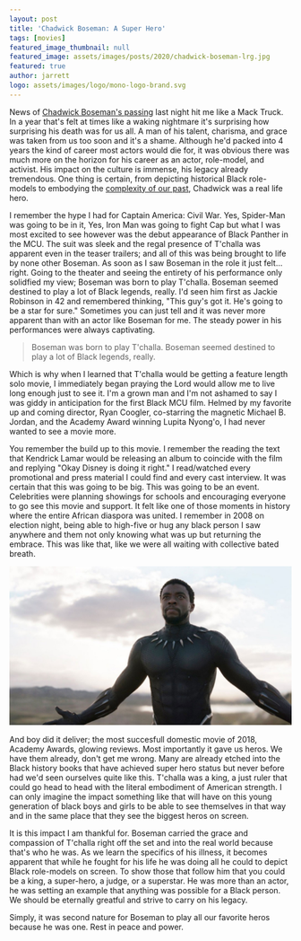 ```yaml
---
layout: post
title: 'Chadwick Boseman: A Super Hero'
tags: [movies]
featured_image_thumbnail: null
featured_image: assets/images/posts/2020/chadwick-boseman-lrg.jpg
featured: true
author: jarrett
logo: assets/images/logo/mono-logo-brand.svg
---
```


News of [Chadwick Boseman's passing](https://twitter.com/chadwickboseman/status/1299530165463199747) last night hit me like a Mack Truck. In a year that's felt at times like a waking nightmare it's surprising how surprising his death was for us all. A man of his talent, charisma, and grace was taken from us too soon and it's a shame. Although he'd packed into 4 years the kind of career most actors would die for, it was obvious there was much more on the horizon for his career as an actor, role-model, and activist. His impact on the culture is immense, his legacy already tremendous. One thing is certain, from depicting historical Black role-models to embodying the [complexity of our past](https://blacktexan.com/Da-5-Bloods-Review), Chadwick was a real life hero.

I remember the hype I had for Captain America: Civil War. Yes, Spider-Man was going to be in it, Yes, Iron Man was going to fight Cap but what I was most excited to see however was the debut appearance of Black Panther in the MCU. The suit was sleek and the regal presence of T'challa was apparent even in the teaser trailers; and all of this was being brought to life by none other Boseman. As soon as I saw Boseman in the role it just felt... right. Going to the theater and seeing the entirety of his performance only solidfied my view; Boseman was born to play T'challa. Boseman seemed destined to play a lot of Black legends, really. I'd seen him first as Jackie Robinson in 42 and remembered thinking, "This guy's got it. He's going to be a star for sure." Sometimes you can just tell and it was never more apparent than with an actor like Boseman for me. The steady power in his performances were always captivating.

<blockquote class="alignright">Boseman was born to play T'challa. Boseman seemed destined to play a lot of Black legends, really.</blockquote>

Which is why when I learned that T'challa would be getting a feature length solo movie, I immediately began praying the Lord would allow me to live long enough just to see it. I'm a grown man and I'm not ashamed to say I was giddy in anticipation for the first Black MCU film. Helmed by my favorite up and coming director, Ryan Coogler, co-starring the magnetic Michael B. Jordan, and the Academy Award winning Lupita Nyong'o, I had never wanted to see a movie more.

You remember the build up to this movie. I remember the reading the text that Kendrick Lamar would be releasing an album to coincide with the film and replying "Okay Disney is doing it right." I read/watched every promotional and press material I could find and every cast interview. It was certain that this was going to be big. This was going to be an event. Celebrities were planning showings for schools and encouraging everyone to go see this movie and support. It felt like one of those moments in history where the entire African diaspora was united. I remember in 2008 on election night, being able to high-five or hug any black person I saw anywhere and them not only knowing what was up but returning the embrace. This was like that, like we were all waiting with collective bated breath.

![](assets/images/posts/2020/chadwick-boseman-2.jpg#wide)

And boy did it deliver; the most succesfull domestic movie of 2018, Academy Awards, glowing reviews. Most importantly it gave us heros. We have them already, don't get me wrong. Many are already etched into the Black history books that have achieved super hero status but never before had we'd seen ourselves quite like this. T'challa was a king, a just ruler that could go head to head with the literal embodiment of American strength. I can only imagine the impact something like that will have on this young generation of black boys and girls to be able to see themselves in that way and in the same place that they see the biggest heros on screen.

It is this impact I am thankful for. Boseman carried the grace and compassion of T'challa right off the set and into the real world because that's who he was. As we learn the specifics of his illness, it becomes apparent that while he fought for his life he was doing all he could to depict Black role-models on screen. To show those that follow him that you could be a king, a super-hero, a judge, or a superstar. He was more than an actor, he was setting an example that anything was possible for a Black person. We should be eternally greatful and strive to carry on his legacy.

Simply, it was second nature for Boseman to play all our favorite heros because he was one. Rest in peace and power.